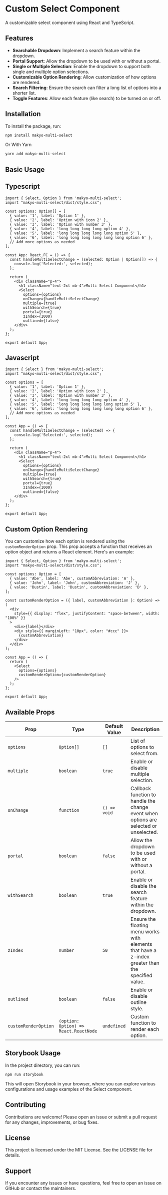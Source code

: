 
# Custom Select Component

A customizable select component using React and TypeScript.

## Features

- **Searchable Dropdown**: Implement a search feature within the dropdown.
- **Portal Support**: Allow the dropdown to be used with or without a portal.
- **Single or Multiple Selection**: Enable the dropdown to support both single and multiple option selections.
- **Customizable Option Rendering**: Allow customization of how options are rendered.
- **Search Filtering**: Ensure the search can filter a long list of options into a shorter list.
- **Toggle Features**: Allow each feature (like search) to be turned on or off.


## Installation

To install the package, run:

```bash
npm install makyo-multi-select
```

Or With Yarn

```bash
yarn add makyo-multi-select
```


## Basic Usage

## Typescript

```import React from 'react';
import { Select, Option } from 'makyo-multi-select';
import "makyo-multi-select/dist/style.css";

const options: Option[] = [
  { value: '1', label: 'Option 1' },
  { value: '2', label: 'Option with icon 2' },
  { value: '3', label: 'Option with number 3' },
  { value: '4', label: 'long long long long option 4' },
  { value: '5', label: 'long long long long long option 5' },
  { value: '6', label: 'long long long long long long option 6' },
  // Add more options as needed
];

const App: React.FC = () => {
  const handleMultiSelectChange = (selected: Option | Option[]) => {
    console.log('Selected:', selected);
  };

  return (
    <div className="p-4">
      <h1 className="text-2xl mb-4">Multi Select Component</h1>
      <Select
        options={options}
        onChange={handleMultiSelectChange}
        multiple={true}
        withSearch={true}
        portal={true}
        zIndex={1000}
        outlined={false}
    </div>
  );
};

export default App;
```

## Javascript

```import React from 'react';
import { Select } from 'makyo-multi-select';
import "makyo-multi-select/dist/style.css";

const options = [
  { value: '1', label: 'Option 1' },
  { value: '2', label: 'Option with icon 2' },
  { value: '3', label: 'Option with number 3' },
  { value: '4', label: 'long long long long option 4' },
  { value: '5', label: 'long long long long long option 5' },
  { value: '6', label: 'long long long long long long option 6' },
  // Add more options as needed
];

const App = () => {
  const handleMultiSelectChange = (selected) => {
    console.log('Selected:', selected);
  };

  return (
    <div className="p-4">
      <h1 className="text-2xl mb-4">Multi Select Component</h1>
      <Select
        options={options}
        onChange={handleMultiSelectChange}
        multiple={true}
        withSearch={true}
        portal={true}
        zIndex={1000}
        outlined={false}
    </div>
  );
};

export default App;
```

## Custom Option Rendering

You can customize how each option is rendered using the `customRenderOption` prop. This prop accepts a function that receives an option object and returns a React element. Here's an example:

```import React from 'react';
import { Select, Option } from 'makyo-multi-select';
import "makyo-multi-select/dist/style.css";

const options: Option = [
  { value: 'Abe', label: 'Abe', customAbbreviation: 'A' },
  { value: 'John', label: 'John', customAbbreviation: 'J' },
  { value: 'Dustin', label: 'Dustin', customAbbreviation: 'D' },
];

const customRenderOption = ({ label, customAbbreviation }: Option) => (
  <div
    style={{ display: "flex", justifyContent: "space-between", width: "100%" }}
  >
    <div>{label}</div>
    <div style={{ marginLeft: "10px", color: "#ccc" }}>
      {customAbbreviation}
    </div>
  </div>
);

const App = () => {
  return (
    <Select
      options={options}
      customRenderOption={customRenderOption}
    />
  );
};

export default App;
```

## Available Props


| Prop           | Type                                                            | Default Value | Description                                                                                                    |
|----------------|-----------------------------------------------------------------|---------------|----------------------------------------------------------------------------------------------------------------|
| `options`      | `Option[]`                                                      | `[]`          | List of options to select from.                                                                                |
| `multiple`   | `boolean`                                                       | `true`        | Enable or disable multiple selection.                                                                          |
| `onChange`     | `function` | `() => void`                                     | Callback function to handle the change event when options are selected or unselected.                          |
| `portal`       | `boolean`                                                       | `false`       | Allow the dropdown to be used with or without a portal.                                                        |               | Custom function to render each option.                                                                         |
| `withSearch`   | `boolean`                                                       | `true`        | Enable or disable the search feature within the dropdown.                                                      |
| `zIndex`       | `number`                                                        | `50`          | Ensure the floating menu works with elements that have a z-index greater than the specified value.             |
| `outlined`       | `boolean`                                                        | `false`          | Enable or disable outline style.             |
| `customRenderOption`       | `(option: Option) => React.ReactNode`                                                        | `undefined`          | Custom function to render each option.             |


## Storybook Usage
In the project directory, you can run: 
```
npm run storybook
```

This will open Storybook in your browser, where you can explore various configurations and usage examples of the Select component.

## Contributing

Contributions are welcome! Please open an issue or submit a pull request for any changes, improvements, or bug fixes.

## License

This project is licensed under the MIT License. See the LICENSE file for details.

## Support

If you encounter any issues or have questions, feel free to open an issue on GitHub or contact the maintainers.
